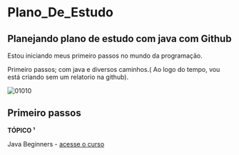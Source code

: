 # Plano_De_Estudo

## Planejando plano de estudo com java com Github

Estou iniciando meus primeiro passos no mundo da programação.

Primeiro passos; com java e diversos caminhos.( Ao logo do tempo, vou está criando sem um relatorio na github).

![01010](https://user-images.githubusercontent.com/115508965/194965309-c2343cec-f280-489c-b656-419740135e82.png)


## Primeiro passos

**TÓPICO ¹**

Java Beginners  - [acesse o curso](https://web.dio.me/track/potencia-tech-powered-ifood-java-beginners)

